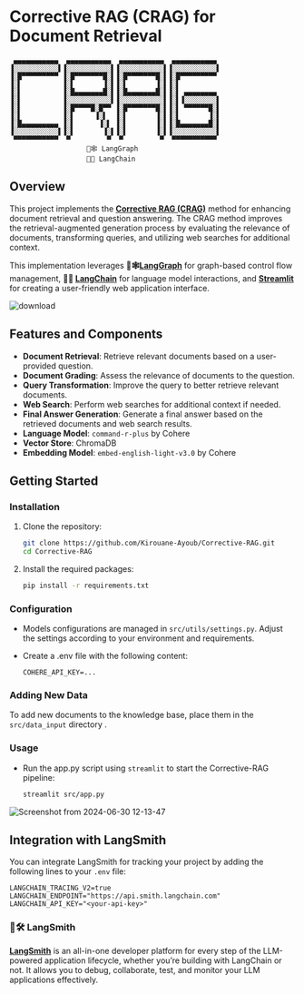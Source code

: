 # Corrective RAG (CRAG) for Document Retrieval

```
 ▄▄▄▄▄▄▄▄▄▄▄  ▄▄▄▄▄▄▄▄▄▄▄  ▄▄▄▄▄▄▄▄▄▄▄  ▄▄▄▄▄▄▄▄▄▄▄ 
▐░░░░░░░░░░░▌▐░░░░░░░░░░░▌▐░░░░░░░░░░░▌▐░░░░░░░░░░░▌
▐░█▀▀▀▀▀▀▀▀▀ ▐░█▀▀▀▀▀▀▀█░▌▐░█▀▀▀▀▀▀▀█░▌▐░█▀▀▀▀▀▀▀▀▀ 
▐░▌          ▐░▌       ▐░▌▐░▌       ▐░▌▐░▌          
▐░▌          ▐░█▄▄▄▄▄▄▄█░▌▐░█▄▄▄▄▄▄▄█░▌▐░▌ ▄▄▄▄▄▄▄▄ 
▐░▌          ▐░░░░░░░░░░░▌▐░░░░░░░░░░░▌▐░▌▐░░░░░░░░▌
▐░▌          ▐░█▀▀▀▀█░█▀▀ ▐░█▀▀▀▀▀▀▀█░▌▐░▌ ▀▀▀▀▀▀█░▌
▐░▌          ▐░▌     ▐░▌  ▐░▌       ▐░▌▐░▌       ▐░▌
▐░█▄▄▄▄▄▄▄▄▄ ▐░▌      ▐░▌ ▐░▌       ▐░▌▐░█▄▄▄▄▄▄▄█░▌
▐░░░░░░░░░░░▌▐░▌       ▐░▌▐░▌       ▐░▌▐░░░░░░░░░░░▌
 ▀▀▀▀▀▀▀▀▀▀▀  ▀         ▀  ▀         ▀  ▀▀▀▀▀▀▀▀▀▀▀ 
                   🦜🕸️ LangGraph   
                   🦜🔗 LangChain                                         
```
## Overview

This project implements the **[Corrective RAG (CRAG)](https://arxiv.org/pdf/2401.15884)** method for enhancing document retrieval and question answering. The CRAG method improves the retrieval-augmented generation process by evaluating the relevance of documents, transforming queries, and utilizing web searches for additional context.

This implementation leverages **🦜🕸️[LangGraph](https://langchain-ai.github.io/langgraph/)** for graph-based control flow management, **🦜🔗 [LangChain](https://python.langchain.com/v0.2/docs/introduction/)** for language model interactions, and **[Streamlit](https://streamlit.io/)** for creating a user-friendly web application interface.

![download](https://github.com/Kirouane-Ayoub/Corrective-RAG/assets/99510125/cee3cc60-8285-4253-a2e7-de8858d42883)


## Features and Components 

- **Document Retrieval**: Retrieve relevant documents based on a user-provided question.
- **Document Grading**: Assess the relevance of documents to the question.
- **Query Transformation**: Improve the query to better retrieve relevant documents.
- **Web Search**: Perform web searches for additional context if needed.
- **Final Answer Generation**: Generate a final answer based on the retrieved documents and web search results.
- **Language Model**: `command-r-plus` by Cohere
- **Vector Store**: ChromaDB
- **Embedding Model**: `embed-english-light-v3.0` by Cohere

## Getting Started

### Installation

1. Clone the repository:
   ```bash
   git clone https://github.com/Kirouane-Ayoub/Corrective-RAG.git
   cd Corrective-RAG
   ```

2. Install the required packages:
   ```bash
   pip install -r requirements.txt
   ```

### Configuration

- Models configurations are managed in `src/utils/settings.py`. Adjust the settings according to your environment and requirements.
- Create a .env file with the following content:

    ```
    COHERE_API_KEY=...
    ```
### Adding New Data

To add new documents to the knowledge base, place them in the `src/data_input` directory .

### Usage

- Run the app.py script using `streamlit` to start the Corrective-RAG pipeline:

   ```bash
   streamlit src/app.py
   ```
![Screenshot from 2024-06-30 12-13-47](https://github.com/Kirouane-Ayoub/Corrective-RAG/assets/99510125/bed0542c-07e4-4809-95cd-1b5903ef68c9)

## Integration with LangSmith

You can integrate LangSmith for tracking your project by adding the following lines to your `.env` file:

```
LANGCHAIN_TRACING_V2=true
LANGCHAIN_ENDPOINT="https://api.smith.langchain.com"
LANGCHAIN_API_KEY="<your-api-key>"
```

### 🦜🛠️ LangSmith

**[LangSmith](https://python.langchain.com/v0.1/docs/langsmith/)**  is an all-in-one developer platform for every step of the LLM-powered application lifecycle, whether you’re building with LangChain or not. It allows you to debug, collaborate, test, and monitor your LLM applications effectively.
